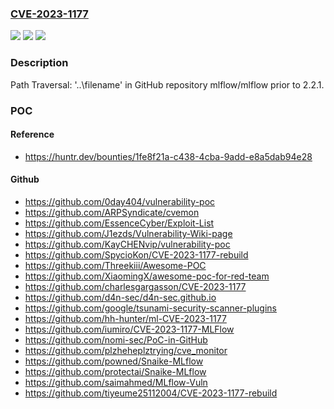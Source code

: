 ### [CVE-2023-1177](https://cve.mitre.org/cgi-bin/cvename.cgi?name=CVE-2023-1177)
![](https://img.shields.io/static/v1?label=Product&message=mlflow%2Fmlflow&color=blue)
![](https://img.shields.io/static/v1?label=Version&message=unspecified%3C%202.2.1%20&color=brighgreen)
![](https://img.shields.io/static/v1?label=Vulnerability&message=CWE-29%20Path%20Traversal%3A%20'%5C..%5Cfilename'&color=brighgreen)

### Description

Path Traversal: '\..\filename' in GitHub repository mlflow/mlflow prior to 2.2.1.

### POC

#### Reference
- https://huntr.dev/bounties/1fe8f21a-c438-4cba-9add-e8a5dab94e28

#### Github
- https://github.com/0day404/vulnerability-poc
- https://github.com/ARPSyndicate/cvemon
- https://github.com/EssenceCyber/Exploit-List
- https://github.com/J1ezds/Vulnerability-Wiki-page
- https://github.com/KayCHENvip/vulnerability-poc
- https://github.com/SpycioKon/CVE-2023-1177-rebuild
- https://github.com/Threekiii/Awesome-POC
- https://github.com/XiaomingX/awesome-poc-for-red-team
- https://github.com/charlesgargasson/CVE-2023-1177
- https://github.com/d4n-sec/d4n-sec.github.io
- https://github.com/google/tsunami-security-scanner-plugins
- https://github.com/hh-hunter/ml-CVE-2023-1177
- https://github.com/iumiro/CVE-2023-1177-MLFlow
- https://github.com/nomi-sec/PoC-in-GitHub
- https://github.com/plzheheplztrying/cve_monitor
- https://github.com/powned/Snaike-MLflow
- https://github.com/protectai/Snaike-MLflow
- https://github.com/saimahmed/MLflow-Vuln
- https://github.com/tiyeume25112004/CVE-2023-1177-rebuild

